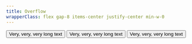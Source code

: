 ```yaml
---
title: Overflow
wrapperClass: flex gap-8 items-center justify-center min-w-0
---
```


<button class="vv-button">
   <span class="vv-button__label">Very, very, very long text</span>
</button>

<button class="vv-button vv-button--primary">
   <span class="vv-button__label">Very, very, very long text</span>
</button>

<button class="vv-button vv-button--secondary">
   <span class="vv-button__label">Very, very, very long text</span>
</button>
